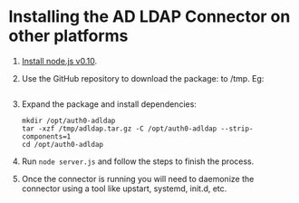 # Installing the AD LDAP Connector on other platforms

1.  [Install node.js v0.10](https://nodejs.org).
2.  Use the GitHub repository to download the package: <a class="download-github" href=""></a> to /tmp. Eg: <pre><code class="curl-example"></code></pre>
3.  Expand the package and install dependencies:

        mkdir /opt/auth0-adldap
        tar -xzf /tmp/adldap.tar.gz -C /opt/auth0-adldap --strip-components=1
        cd /opt/auth0-adldap

4.  Run `node server.js` and follow the steps to finish the process.
5.  Once the connector is running you will need to daemonize the connector using a tool like upstart, systemd, init.d, etc.

<script src="https://code.jquery.com/jquery-1.11.2.min.js"></script>
<script type="text/javascript">
  $.getJSON('https://cdn.auth0.com/connector/windows/latest.json', function (data) {
    // https://github.com/auth0/ad-ldap-connector/archive/v2.10.4.tar.gz
    $('.download-github')
        .attr('href', 'https://github.com/auth0/ad-ldap-connector/releases/tag/v' + data.version)
        .text('adldap-' + data.version);

    $('.curl-example')
      .text('curl -Lo /tmp/adldap.tar.gz \\\n    https://github.com/auth0/ad-ldap-connector/archive/' + data.version + '.tar.gz');
  })
</script>